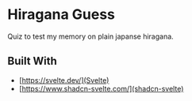 # Hiragana Guess

Quiz to test my memory on plain japanse hiragana.

## Built With

- [https://svelte.dev/](Svelte)
- [https://www.shadcn-svelte.com/](shadcn-svelte)
